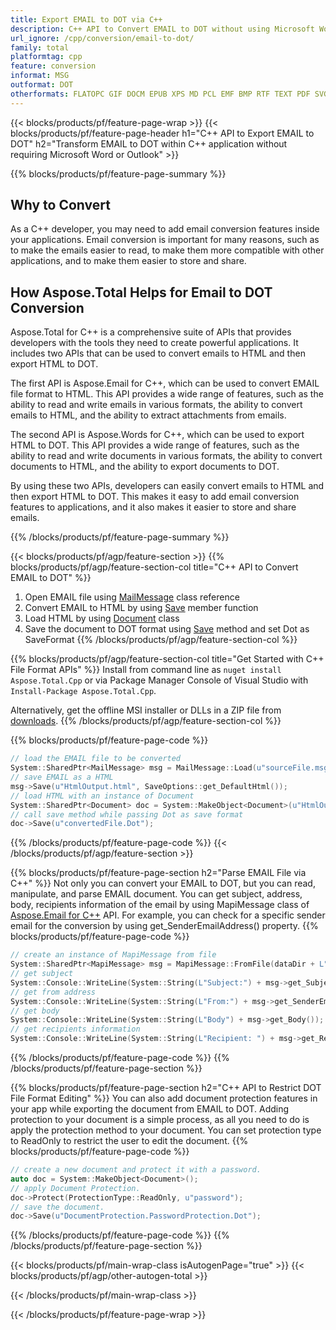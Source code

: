 ```yaml
---
title: Export EMAIL to DOT via C++
description: C++ API to Convert EMAIL to DOT without using Microsoft Word or Outlook
url_ignore: /cpp/conversion/email-to-dot/
family: total
platformtag: cpp
feature: conversion
informat: MSG
outformat: DOT
otherformats: FLATOPC GIF DOCM EPUB XPS MD PCL EMF BMP RTF TEXT PDF SVG PNG ODT DOTM WORDML JPEG DOCX OTT DOC TIFF DOTX PS
---
```

{{< blocks/products/pf/feature-page-wrap >}}
{{< blocks/products/pf/feature-page-header h1="C++ API to Export EMAIL to DOT" h2="Transform EMAIL to DOT within C++ application without requiring Microsoft Word or Outlook" >}}

{{% blocks/products/pf/feature-page-summary %}}


<h2>Why to Convert</h2>

As a C++ developer, you may need to add email conversion features inside your applications. Email conversion is important for many reasons, such as to make the emails easier to read, to make them more compatible with other applications, and to make them easier to store and share.

<h2>How Aspose.Total Helps for Email to DOT Conversion</h2>

Aspose.Total for C++ is a comprehensive suite of APIs that provides developers with the tools they need to create powerful applications. It includes two APIs that can be used to convert emails to HTML and then export HTML to DOT. 

The first API is Aspose.Email for C++, which can be used to convert EMAIL file format to HTML. This API provides a wide range of features, such as the ability to read and write emails in various formats, the ability to convert emails to HTML, and the ability to extract attachments from emails.

The second API is Aspose.Words for C++, which can be used to export HTML to DOT. This API provides a wide range of features, such as the ability to read and write documents in various formats, the ability to convert documents to HTML, and the ability to export documents to DOT.

By using these two APIs, developers can easily convert emails to HTML and then export HTML to DOT. This makes it easy to add email conversion features to applications, and it also makes it easier to store and share emails.

{{% /blocks/products/pf/feature-page-summary  %}}

{{< blocks/products/pf/agp/feature-section >}}
{{% blocks/products/pf/agp/feature-section-col title="C++ API to Convert EMAIL to DOT" %}}
1. Open EMAIL file using [MailMessage](https://reference.aspose.com/email/cpp/class/aspose.email.mail_message) class reference
2. Convert EMAIL to HTML by using [Save](https://reference.aspose.com/email/cpp/class/aspose.email.mail_message#a7e7c6b50c8db5a8bcc6934db02b4a786) member function 
3. Load HTML by using [Document](https://reference.aspose.com/words/cpp/class/aspose.words.document) class 
4. Save the document to DOT format using [Save](https://reference.aspose.com/words/cpp/class/aspose.words.document#save_string_saveformat) method and set Dot as SaveFormat
{{% /blocks/products/pf/agp/feature-section-col %}}

{{% blocks/products/pf/agp/feature-section-col title="Get Started with C++ File Format APIs" %}}
Install from command line as ```nuget install Aspose.Total.Cpp``` or via Package Manager Console of Visual Studio with ```Install-Package Aspose.Total.Cpp```.

Alternatively, get the offline MSI installer or DLLs in a ZIP file from [downloads](https://releases.aspose.com/total/cpp).
{{% /blocks/products/pf/agp/feature-section-col %}}

{{% blocks/products/pf/feature-page-code %}}
```cpp
// load the EMAIL file to be converted
System::SharedPtr<MailMessage> msg = MailMessage::Load(u"sourceFile.msg");
// save EMAIL as a HTML 
msg->Save(u"HtmlOutput.html", SaveOptions::get_DefaultHtml());  
// load HTML with an instance of Document
System::SharedPtr<Document> doc = System::MakeObject<Document>(u"HtmlOutput.html");
// call save method while passing Dot as save format
doc->Save(u"convertedFile.Dot");
```
{{% /blocks/products/pf/feature-page-code %}}
{{< /blocks/products/pf/agp/feature-section >}}

{{% blocks/products/pf/feature-page-section  h2="Parse EMAIL File via C++" %}}
Not only you can convert your EMAIL to DOT, but you can read, manipulate, and parse EMAIL document. You can get subject, address, body, recipients information of the email by using MapiMessage class of [Aspose.Email for C++](https://products.aspose.com/email/cpp/) API.  For example, you can check for a specific sender email for the conversion by using get_SenderEmailAddress() property. 
{{% blocks/products/pf/feature-page-code %}}
```cpp
// create an instance of MapiMessage from file
System::SharedPtr<MapiMessage> msg = MapiMessage::FromFile(dataDir + L"message.msg");
// get subject
System::Console::WriteLine(System::String(L"Subject:") + msg->get_Subject());
// get from address
System::Console::WriteLine(System::String(L"From:") + msg->get_SenderEmailAddress());
// get body
System::Console::WriteLine(System::String(L"Body") + msg->get_Body());
// get recipients information
System::Console::WriteLine(System::String(L"Recipient: ") + msg->get_Recipients());
```
{{% /blocks/products/pf/feature-page-code  %}}
{{% /blocks/products/pf/feature-page-section %}}

{{% blocks/products/pf/feature-page-section  h2="C++ API to Restrict DOT File Format Editing" %}}
You can also add document protection features in your app while exporting the document from EMAIL to DOT. Adding protection to your document is a simple process, as all you need to do is apply the protection method to your document. You can set protection type to ReadOnly to restrict the user to edit the document.
{{% blocks/products/pf/feature-page-code %}}
```cpp
// create a new document and protect it with a password.
auto doc = System::MakeObject<Document>();
// apply Document Protection.
doc->Protect(ProtectionType::ReadOnly, u"password");
// save the document.
doc->Save(u"DocumentProtection.PasswordProtection.Dot");
```
{{% /blocks/products/pf/feature-page-code %}}
{{% /blocks/products/pf/feature-page-section %}}

{{< blocks/products/pf/main-wrap-class isAutogenPage="true" >}}
{{< blocks/products/pf/agp/other-autogen-total >}}

{{< /blocks/products/pf/main-wrap-class >}}

{{< /blocks/products/pf/feature-page-wrap >}}
